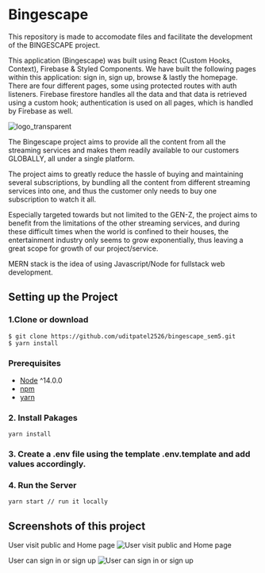 # Bingescape

This repository is made to accomodate files and facilitate the development of the BINGESCAPE project.

This application (Bingescape) was built using React (Custom Hooks, Context), Firebase & Styled Components. We have built the following pages within this application: sign in, sign up, browse & lastly the homepage. There are four different pages, some using protected routes with auth listeners. Firebase firestore handles all the data and that data is retrieved using a custom hook; authentication is used on all pages, which is handled by Firebase as well.

![logo_transparent](https://github.com/uditpatel2526/bingescape_sem5/blob/main/src/logo.png?raw=true)

The Bingescape project aims to provide all the content from all the streaming services and makes them readily available to our customers GLOBALLY, all under a single platform.

The project aims to greatly reduce the hassle of buying and maintaining several subscriptions, by bundling all the content from different streaming services into one, and thus the customer only needs to buy one subscription to watch it all.

Especially targeted towards but not limited to the GEN-Z, the project aims to benefit from the limitations of the other streaming services, and during these difficult times when the world is confined to their houses, the entertainment industry only seems to grow exponentially, thus leaving a great scope for growth of our project/service.

MERN stack is the idea of using Javascript/Node for fullstack web development.


## Setting up the Project

### 1.Clone or download
```terminal
$ git clone https://github.com/uditpatel2526/bingescape_sem5.git
$ yarn install
```


### Prerequisites
- [Node](https://nodejs.org/en/download/) ^14.0.0
- [npm](https://nodejs.org/en/download/package-manager/)
- [yarn](https://classic.yarnpkg.com/lang/en/docs/install/#windows-stable)


### 2. Install Pakages
```
yarn install   
```

### 3. Create a .env file using the template .env.template and add values accordingly.

### 4. Run the Server
```
yarn start // run it locally
```

## Screenshots of this project

User visit public and Home page
![User visit public and Home page](https://github.com/uditpatel2526/bingescape_sem5/blob/main/public/images/home-page.png?raw=true)

User can sign in or sign up
![User can sign in or sign up](https://github.com/uditpatel2526/bingescape_sem5/blob/main/public/images/signin-page.png?raw=true)

<!-- After signing in user can Search and Enjoy Movies
![After signing in user can Search and Enjoy Movies]() -->